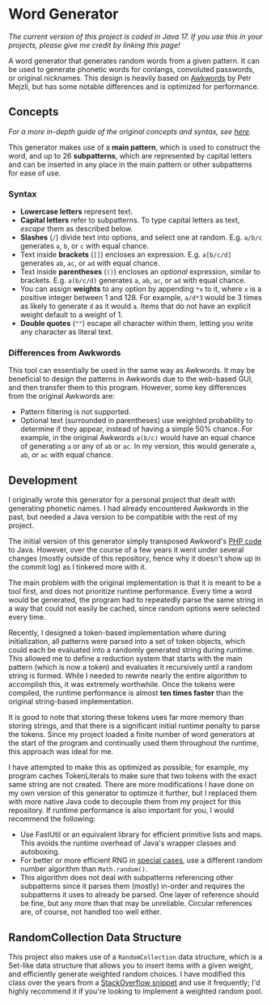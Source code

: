 # Word Generator

*The current version of this project is coded in Java 17.
If you use this in your projects, please give me credit by linking this page!*

A word generator that generates random words from a given pattern. It can be used to generate phonetic words for conlangs, convoluted passwords, or original nicknames. This design is heavily based on [Awkwords](http://akana.conlang.org/tools/awkwords/) by Petr Mejzli, but has some notable differences and is optimized for performance.

## Concepts

*For a more in-depth guide of the original concepts and syntax, see [here](http://akana.conlang.org/tools/awkwords/help.html).*

This generator makes use of a **main pattern**, which is used to construct the word, and up to 26 **subpatterns**, which are represented by capital letters and can be inserted in any place in the main pattern or other subpatterns for ease of use.

### Syntax

- **Lowercase letters** represent text.
- **Capital letters** refer to subpatterns. To type capital letters as text, *escape* them as described below.
- **Slashes** (`/`) divide text into options, and select one at random. E.g. `a/b/c` generates `a`, `b`, or `c` with equal chance.
- Text inside **brackets** (`[]`) encloses an expression. E.g. `a[b/c/d]` generates `ab`, `ac`, or `ad` with equal chance.
- Text inside **parentheses** (`()`) encloses an *optional* expression, similar to brackets. E.g. `a(b/c/d)` generates `a`, `ab`, `ac`, or `ad` with equal chance.
- You can assign **weights** to any option by appending `*x` to it, where `x` is a positive integer between 1 and 128. For example, `a/d*3` would be 3 times as likely to generate `d` as it would `a`. Items that do not have an explicit weight default to a weight of 1.
- **Double quotes** (`""`) escape all character within them, letting you write any character as literal text.

### Differences from Awkwords

This tool can essentially be used in the same way as Awkwords. It may be beneficial to design the patterns in Awkwords due to the web-based GUI, and then transfer them to this program. However, some key differences from the original Awkwords are:

- Pattern filtering is not supported.
- Optional text (surrounded in parentheses) use weighted probability to determine if they appear, instead of having a simple 50% chance. For example, in the original Awkwords `a(b/c)` would have an equal chance of generating `a` or any of `ab` or `ac`. In my version, this would generate `a`, `ab`, or `ac` with equal chance.

## Development

I originally wrote this generator for a personal project that dealt with generating phonetic names. I had already encountered Awkwords in the past, but needed a Java version to be compatible with the rest of my project.

The initial version of this generator simply transposed Awkword's [PHP code](https://github.com/nai888/awkwords/blob/master/core.php) to Java. However, over the course of a few years it went under several changes (mostly outside of this repository, hence why it doesn't show up in the commit log) as I tinkered more with it.

The main problem with the original implementation is that it is meant to be a tool first, and does not prioritize runtime performance. Every time a word would be generated, the program had to repeatedly parse the same string in a way that could not easily be cached, since random options were selected every time.

Recently, I designed a token-based implementation where during initialization, all patterns were parsed into a set of token objects, which could each be evaluated into a randomly generated string during runtime. This allowed me to define a reduction system that starts with the main pattern (which is now a token) and evaluates it recursively until a random string is formed. While I needed to rewrite nearly the entire algorithm to accomplish this, it was extremely worthwhile. Once the tokens were compiled, the runtime performance is almost **ten times faster** than the original string-based implementation.

It is good to note that storing these tokens uses far more memory than storing strings, and that there is a significant initial runtime penalty to parse the tokens. Since my project loaded a finite number of word generators at the start of the program and continually used them throughout the runtime, this approach was ideal for me.

I have attempted to make this as optimized as possible; for example, my program caches TokenLiterals to make sure that two tokens with the exact same string are not created. There are more modifications I have done on my own version of this generator to optimize it further, but I replaced them with more native Java code to decouple them from my project for this repository. If runtime performance is also important for you, I would recommend the following:

- Use FastUtil or an equivalent library for efficient primitive lists and maps. This avoids the runtime overhead of Java's wrapper classes and autoboxing.
- For better or more efficient RNG in [special cases](https://stackoverflow.com/questions/453479/how-good-is-java-util-random), use a different random number algorithm than `Math.random()`.
- This algorithm does not deal with subpatterns referencing other subpatterns since it parses them (mostly) in-order and requires the subpatterns it uses to already be parsed. One layer of reference should be fine, but any more than that may be unreliable. Circular references are, of course, not handled too well either.

## RandomCollection Data Structure

This project also makes use of a `RandomCollection` data structure, which is a Set-like data structure that allows you to insert items with a given weight, and efficiently generate weighted random choices. I have modified this class over the years from a [StackOverflow snippet](https://stackoverflow.com/a/6409791) and use it frequently; I'd highly recommend it if you're looking to implement a weighted random pool.
